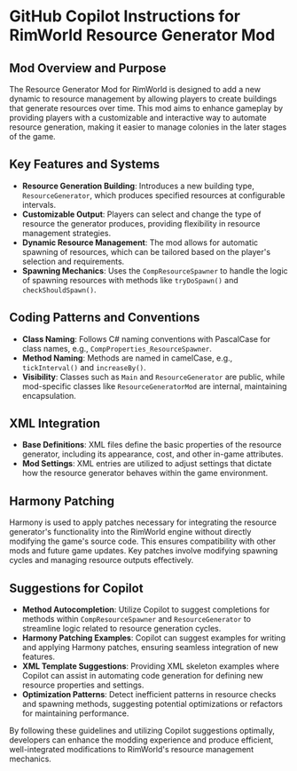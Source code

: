 # GitHub Copilot Instructions for RimWorld Resource Generator Mod

## Mod Overview and Purpose
The Resource Generator Mod for RimWorld is designed to add a new dynamic to resource management by allowing players to create buildings that generate resources over time. This mod aims to enhance gameplay by providing players with a customizable and interactive way to automate resource generation, making it easier to manage colonies in the later stages of the game.

## Key Features and Systems
- **Resource Generation Building**: Introduces a new building type, `ResourceGenerator`, which produces specified resources at configurable intervals.
- **Customizable Output**: Players can select and change the type of resource the generator produces, providing flexibility in resource management strategies.
- **Dynamic Resource Management**: The mod allows for automatic spawning of resources, which can be tailored based on the player's selection and requirements.
- **Spawning Mechanics**: Uses the `CompResourceSpawner` to handle the logic of spawning resources with methods like `tryDoSpawn()` and `checkShouldSpawn()`.

## Coding Patterns and Conventions
- **Class Naming**: Follows C# naming conventions with PascalCase for class names, e.g., `CompProperties_ResourceSpawner`.
- **Method Naming**: Methods are named in camelCase, e.g., `tickInterval()` and `increaseBy()`.
- **Visibility**: Classes such as `Main` and `ResourceGenerator` are public, while mod-specific classes like `ResourceGeneratorMod` are internal, maintaining encapsulation.

## XML Integration
- **Base Definitions**: XML files define the basic properties of the resource generator, including its appearance, cost, and other in-game attributes.
- **Mod Settings**: XML entries are utilized to adjust settings that dictate how the resource generator behaves within the game environment.

## Harmony Patching
Harmony is used to apply patches necessary for integrating the resource generator's functionality into the RimWorld engine without directly modifying the game's source code. This ensures compatibility with other mods and future game updates. Key patches involve modifying spawning cycles and managing resource outputs effectively.

## Suggestions for Copilot
- **Method Autocompletion**: Utilize Copilot to suggest completions for methods within `CompResourceSpawner` and `ResourceGenerator` to streamline logic related to resource generation cycles.
- **Harmony Patching Examples**: Copilot can suggest examples for writing and applying Harmony patches, ensuring seamless integration of new features.
- **XML Template Suggestions**: Providing XML skeleton examples where Copilot can assist in automating code generation for defining new resource properties and settings.
- **Optimization Patterns**: Detect inefficient patterns in resource checks and spawning methods, suggesting potential optimizations or refactors for maintaining performance.

By following these guidelines and utilizing Copilot suggestions optimally, developers can enhance the modding experience and produce efficient, well-integrated modifications to RimWorld's resource management mechanics.
